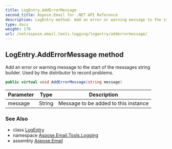 ```yaml
---
title: LogEntry.AddErrorMessage
second_title: Aspose.Email for .NET API Reference
description: LogEntry method. Add an error or warning message to the start of the messages string builder. Used by the distributor to record problems
type: docs
weight: 170
url: /net/aspose.email.tools.logging/logentry/adderrormessage/
---
```

## LogEntry.AddErrorMessage method

Add an error or warning message to the start of the messages string builder. Used by the distributor to record problems.

```csharp
public virtual void AddErrorMessage(string message)
```

| Parameter | Type | Description |
| --- | --- | --- |
| message | String | Message to be added to this instance |

### See Also

* class [LogEntry](../)
* namespace [Aspose.Email.Tools.Logging](../../logentry/)
* assembly [Aspose.Email](../../../)


